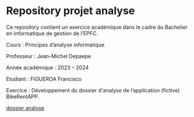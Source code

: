 # Repository projet analyse #

Ce repository contient un exercice académique dans le cadre du Bachelier en Informatique de gestion de l’EPFC. 

Cours : Principes d’analyse informatique 

Professeur : Jean-Michel Depaepe

Année académique : 2023 – 2024

Etudiant : FIGUEROA Francisco  

Exercice : Développement du dossier d'analyse de l’application (fictive) BikeRentAPP. 

[dossier analyse](./dossier-analyse/01-introduction.md)

